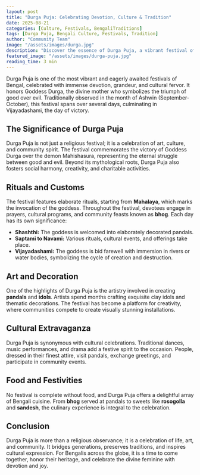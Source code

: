 ```yaml
---
layout: post
title: "Durga Puja: Celebrating Devotion, Culture & Tradition"
date: 2025-08-21
categories: [Culture, Festivals, BengaliTraditions]
tags: [Durga Puja, Bengali Culture, Festivals, Tradition]
author: "Community Team"
image: "/assets/images/durga.jpg"
description: "Discover the essence of Durga Puja, a vibrant festival of devotion, art, and culture celebrated across Bengal and the world."
featured_image: "/assets/images/durga-puja.jpg"
reading_time: 3 min
---
```


Durga Puja is one of the most vibrant and eagerly awaited festivals of Bengal, celebrated with immense devotion, grandeur, and cultural fervor. It honors Goddess Durga, the divine mother who symbolizes the triumph of good over evil. Traditionally observed in the month of Ashwin (September-October), this festival spans over several days, culminating in Vijayadashami, the day of victory.

## The Significance of Durga Puja

Durga Puja is not just a religious festival; it is a celebration of art, culture, and community spirit. The festival commemorates the victory of Goddess Durga over the demon Mahishasura, representing the eternal struggle between good and evil. Beyond its mythological roots, Durga Puja also fosters social harmony, creativity, and charitable activities.

## Rituals and Customs

The festival features elaborate rituals, starting from **Mahalaya**, which marks the invocation of the goddess. Throughout the festival, devotees engage in prayers, cultural programs, and community feasts known as **bhog**. Each day has its own significance:

- **Shashthi:** The goddess is welcomed into elaborately decorated pandals.
- **Saptami to Navami:** Various rituals, cultural events, and offerings take place.
- **Vijayadashami:** The goddess is bid farewell with immersion in rivers or water bodies, symbolizing the cycle of creation and destruction.

## Art and Decoration

One of the highlights of Durga Puja is the artistry involved in creating **pandals** and **idols**. Artists spend months crafting exquisite clay idols and thematic decorations. The festival has become a platform for creativity, where communities compete to create visually stunning installations.

## Cultural Extravaganza

Durga Puja is synonymous with cultural celebrations. Traditional dances, music performances, and drama add a festive spirit to the occasion. People, dressed in their finest attire, visit pandals, exchange greetings, and participate in community events.

## Food and Festivities

No festival is complete without food, and Durga Puja offers a delightful array of Bengali cuisine. From **bhog** served at pandals to sweets like **rosogolla** and **sandesh**, the culinary experience is integral to the celebration.

## Conclusion

Durga Puja is more than a religious observance; it is a celebration of life, art, and community. It bridges generations, preserves traditions, and inspires cultural expression. For Bengalis across the globe, it is a time to come together, honor their heritage, and celebrate the divine feminine with devotion and joy.

